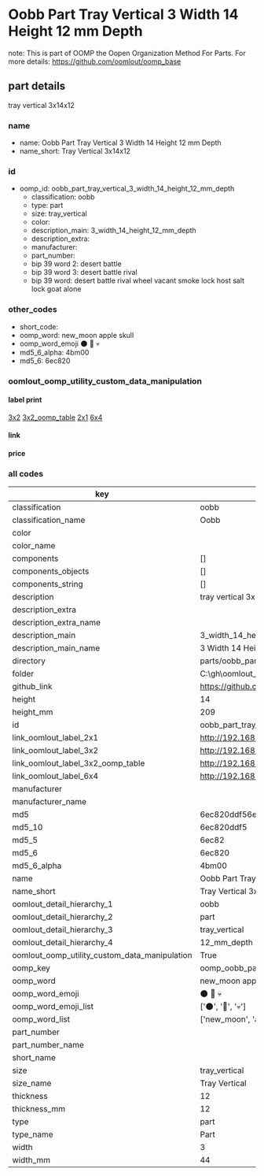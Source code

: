 # Oobb Part Tray Vertical 3 Width 14 Height 12 mm Depth  

note: This is part of OOMP the Oopen Organization Method For Parts. For more details: https://github.com/oomlout/oomp_base

##  part details
  



tray vertical 3x14x12



### name
* name: Oobb Part Tray Vertical 3 Width 14 Height 12 mm Depth
* name_short: Tray Vertical 3x14x12 
### id
* oomp_id: oobb_part_tray_vertical_3_width_14_height_12_mm_depth
  * classification: oobb
  * type: part
  * size: tray_vertical
  * color: 
  * description_main: 3_width_14_height_12_mm_depth
  * description_extra: 
  * manufacturer: 
  * part_number: 
  * bip 39 word 2: desert battle
  * bip 39 word 3: desert battle rival
  * bip 39 word: desert battle rival wheel vacant smoke lock host salt lock goat alone

### other_codes
* short_code: 
* oomp_word: new_moon apple skull
* oomp_word_emoji :new_moon: :apple: :skull:
* md5_6_alpha: 4bm00
* md5_6: 6ec820






### oomlout_oomp_utility_custom_data_manipulation
#### label print
[3x2](http://192.168.1.245:1112/?label=oomp%204bm00)
[3x2_oomp_table](http://192.168.1.108:1112/?label=oomp%204bm00)
[2x1](http://192.168.1.242:1112/?label=oomp%204bm00)
[6x4](http://192.168.1.55:1112/?label=oomp%204bm00)    

#### link

                              

#### price







### all codes 
| key | value |  
| --- | --- |  
| classification | oobb |  
| classification_name | Oobb |  
| color |  |  
| color_name |  |  
| components | [] |  
| components_objects | [] |  
| components_string | [] |  
| description | tray vertical 3x14x12 |  
| description_extra |  |  
| description_extra_name |  |  
| description_main | 3_width_14_height_12_mm_depth |  
| description_main_name | 3 Width 14 Height 12 mm Depth |  
| directory | parts/oobb_part_tray_vertical_3_width_14_height_12_mm_depth |  
| folder | C:\gh\oomlout_oobb_version_4_generated_parts\parts\oobb_part_tray_vertical_3_width_14_height_12_mm_depth |  
| github_link | https://github.com/oomlout/oomlout_oomp_part_src/tree/main/parts/oobb_part_tray_vertical_3_width_14_height_12_mm_depth |  
| height | 14 |  
| height_mm | 209 |  
| id | oobb_part_tray_vertical_3_width_14_height_12_mm_depth |  
| link_oomlout_label_2x1 | http://192.168.1.242:1112/?label=oomp%204bm00 |  
| link_oomlout_label_3x2 | http://192.168.1.245:1112/?label=oomp%204bm00 |  
| link_oomlout_label_3x2_oomp_table | http://192.168.1.108:1112/?label=oomp%204bm00 |  
| link_oomlout_label_6x4 | http://192.168.1.55:1112/?label=oomp%204bm00 |  
| manufacturer |  |  
| manufacturer_name |  |  
| md5 | 6ec820ddf56e106f33783fa17544d1dd |  
| md5_10 | 6ec820ddf5 |  
| md5_5 | 6ec82 |  
| md5_6 | 6ec820 |  
| md5_6_alpha | 4bm00 |  
| name | Oobb Part Tray Vertical 3 Width 14 Height 12 mm Depth |  
| name_short | Tray Vertical 3x14x12  |  
| oomlout_detail_hierarchy_1 | oobb |  
| oomlout_detail_hierarchy_2 | part |  
| oomlout_detail_hierarchy_3 | tray_vertical |  
| oomlout_detail_hierarchy_4 | 12_mm_depth |  
| oomlout_oomp_utility_custom_data_manipulation | True |  
| oomp_key | oomp_oobb_part_tray_vertical_3_width_14_height_12_mm_depth |  
| oomp_word | new_moon apple skull |  
| oomp_word_emoji | :new_moon: :apple: :skull: |  
| oomp_word_emoji_list | [':new_moon:', ':apple:', ':skull:'] |  
| oomp_word_list | ['new_moon', 'apple', 'skull'] |  
| part_number |  |  
| part_number_name |  |  
| short_name |  |  
| size | tray_vertical |  
| size_name | Tray Vertical |  
| thickness | 12 |  
| thickness_mm | 12 |  
| type | part |  
| type_name | Part |  
| width | 3 |  
| width_mm | 44 |  
